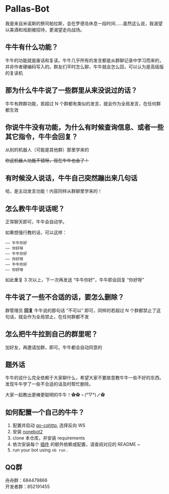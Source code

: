# Pallas-Bot

我是来自米诺斯的祭司帕拉斯，会在罗德岛休息一段时间......虽然这么说，我渴望以美酒和戏剧被招待，更渴望走向战场。

## 牛牛有什么功能？

牛牛的功能就是废话和复读。牛牛几乎所有的发言都是从群聊记录中学习而来的，并非作者硬编码写入的。群友们平时怎么聊，牛牛就会怎么回，可以认为是高级版的复读机

## 那为什么牛牛说了一些群里从来没说过的话？

牛牛有跨群功能，若超过 N 个群都有类似的发言，就会作为全局发言，在任何群都生效

## 你说牛牛没有功能，为什么有时候查询信息、或者一些其它指令，牛牛会回复？

从别的机器人（可能是其他群）那里学来的

~~你这机器人功能不错呀，现在牛牛也会了！~~

## 有时候没人说话，牛牛自己突然蹦出来几句话

哈，是主动发言功能！内容同样从群聊里学来的！

## 怎么教牛牛说话呢？

正常聊天即可，牛牛会自动学。

如果想强行教的话，可以这样：

```text
—— 牛牛你好
—— 你好呀
—— 牛牛你好
—— 你好呀
—— 牛牛你好
—— 你好呀
```

如此重复 3 次以上，下一次再发送 “牛牛你好”，牛牛即会回复 “你好呀”

## 牛牛说了一些不合适的话，要怎么删除？

群管理员 **回复** 牛牛说的那句话 “不可以” 即可，同样的若超过 N 个群都禁止了这句话，就会作为全局禁止，在任何群都不发

## 怎么把牛牛拉到自己的群里呢？

加好友，再邀请加群，即可。牛牛都会自动同意的

## 题外话

牛牛的说什么完全依赖于大家聊什么，希望大家不要故意教牛牛一些不好的东西。发现牛牛学了一些不合适的话及时帮忙删除。

大家一起教出更棒更聪明的牛牛！✿✿ヽ(°▽°)ノ✿

## 如何配置一个自己的牛牛？

1. 配置并启动 [go-cqhttp](https://github.com/Mrs4s/go-cqhttp), 选择反向 WS
2. 安装 [nonebot2](https://github.com/nonebot/nonebot2)
3. clone 本仓库，并安装 requirements
4. 依次安装每个 [插件](src/plugins) 的额外依赖或配置，请查阅对应的 README ~
5. run your bot using `nb run` .

## QQ群

舟舟群：684479866  
开发者群：852191455
